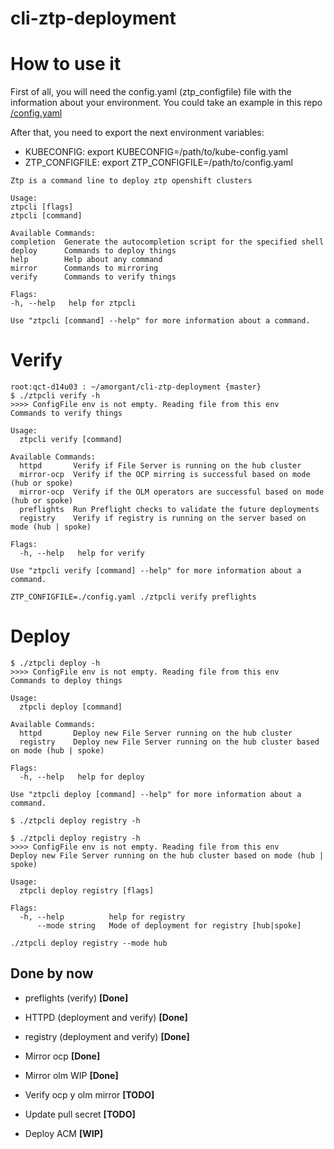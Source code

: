 # cli-ztp-deployment

# How to use it
First of all, you will need the config.yaml (ztp_configfile) file with the information about your environment. You could take an example in this repo [/config.yaml](https://github.com/alknopfler/cli-ztp-deployment/blob/master/config.yaml)

After that, you need to export the next environment variables:
- KUBECONFIG: export KUBECONFIG=/path/to/kube-config.yaml
- ZTP_CONFIGFILE: export ZTP_CONFIGFILE=/path/to/config.yaml


```
Ztp is a command line to deploy ztp openshift clusters

Usage:
ztpcli [flags]
ztpcli [command]

Available Commands:
completion  Generate the autocompletion script for the specified shell
deploy      Commands to deploy things
help        Help about any command
mirror      Commands to mirroring
verify      Commands to verify things

Flags:
-h, --help   help for ztpcli

Use "ztpcli [command] --help" for more information about a command.
```  

# Verify

```
root:qct-d14u03 : ~/amorgant/cli-ztp-deployment {master}
$ ./ztpcli verify -h
>>>> ConfigFile env is not empty. Reading file from this env
Commands to verify things

Usage:
  ztpcli verify [command]

Available Commands:
  httpd       Verify if File Server is running on the hub cluster
  mirror-ocp  Verify if the OCP mirring is successful based on mode (hub or spoke)
  mirror-ocp  Verify if the OLM operators are successful based on mode (hub or spoke)
  preflights  Run Preflight checks to validate the future deployments
  registry    Verify if registry is running on the server based on mode (hub | spoke)

Flags:
  -h, --help   help for verify

Use "ztpcli verify [command] --help" for more information about a command.
```

```
ZTP_CONFIGFILE=./config.yaml ./ztpcli verify preflights
```

# Deploy

```
$ ./ztpcli deploy -h
>>>> ConfigFile env is not empty. Reading file from this env
Commands to deploy things

Usage:
  ztpcli deploy [command]

Available Commands:
  httpd       Deploy new File Server running on the hub cluster
  registry    Deploy new File Server running on the hub cluster based on mode (hub | spoke)

Flags:
  -h, --help   help for deploy

Use "ztpcli deploy [command] --help" for more information about a command.
```

```
$ ./ztpcli deploy registry -h
```

```
$ ./ztpcli deploy registry -h
>>>> ConfigFile env is not empty. Reading file from this env
Deploy new File Server running on the hub cluster based on mode (hub | spoke)

Usage:
  ztpcli deploy registry [flags]

Flags:
  -h, --help          help for registry
      --mode string   Mode of deployment for registry [hub|spoke]
```

```
./ztpcli deploy registry --mode hub
```



## Done by now
- preflights (verify) **[Done]**
- HTTPD (deployment and verify) **[Done]**
- registry (deployment and verify) **[Done]**
- Mirror ocp **[Done]**
- Mirror olm WIP **[Done]**


- Verify ocp y olm mirror **[TODO]**
- Update pull secret **[TODO]**


- Deploy ACM **[WIP]**